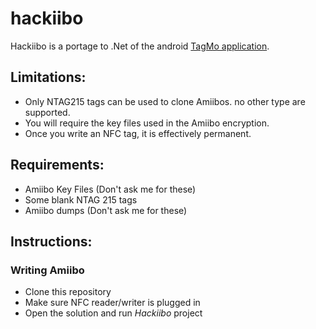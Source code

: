 # hackiibo
Hackiibo is a portage to .Net of the android [TagMo application](https://github.com/HiddenRamblings/TagMo).

## Limitations:

* Only NTAG215 tags can be used to clone Amiibos. no other type are supported.
* You will require the key files used in the Amiibo encryption.
* Once you write an NFC tag, it is effectively permanent.

## Requirements:
* Amiibo Key Files (Don't ask me for these)
* Some blank NTAG 215 tags
* Amiibo dumps (Don't ask me for these)

## Instructions:

### Writing Amiibo

* Clone this repository
* Make sure NFC reader/writer is plugged in
* Open the solution and run *Hackiibo* project